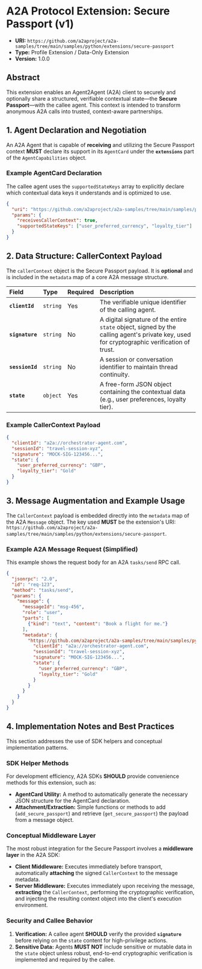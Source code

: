 # A2A Protocol Extension: Secure Passport (v1)

- **URI:** `https://github.com/a2aproject/a2a-samples/tree/main/samples/python/extensions/secure-passport`
- **Type:** Profile Extension / Data-Only Extension
- **Version:** 1.0.0

## Abstract

This extension enables an Agent2Agent (A2A) client to securely and optionally share a structured, verifiable contextual state—the **Secure Passport**—with the callee agent. This context is intended to transform anonymous A2A calls into trusted, context-aware partnerships.

## 1. Agent Declaration and Negotiation

An A2A Agent that is capable of **receiving** and utilizing the Secure Passport context **MUST** declare its support in its `AgentCard` under the **`extensions`** part of the `AgentCapabilities` object.

### Example AgentCard Declaration

The callee agent uses the `supportedStateKeys` array to explicitly declare which contextual data keys it understands and is optimized to use.

```json
{
  "uri": "https://github.com/a2aproject/a2a-samples/tree/main/samples/python/extensions/secure-passport",
  "params": {
    "receivesCallerContext": true,
    "supportedStateKeys": ["user_preferred_currency", "loyalty_tier"]
  }
}
```

## 2. Data Structure: CallerContext Payload

The `callerContext` object is the Secure Passport payload. It is **optional** and is included in the `metadata` map of a core A2A message structure.

| Field | Type | Required | Description |
| :--- | :--- | :--- | :--- |
| **`clientId`** | `string` | Yes | The verifiable unique identifier of the calling agent. |
| **`signature`** | `string` | No | A digital signature of the entire `state` object, signed by the calling agent's private key, used for cryptographic verification of trust. |
| **`sessionId`** | `string` | No | A session or conversation identifier to maintain thread continuity. |
| **`state`** | `object` | Yes | A free-form JSON object containing the contextual data (e.g., user preferences, loyalty tier). |

### Example CallerContext Payload

```json
{
  "clientId": "a2a://orchestrator-agent.com",
  "sessionId": "travel-session-xyz",
  "signature": "MOCK-SIG-123456...",
  "state": {
    "user_preferred_currency": "GBP",
    "loyalty_tier": "Gold"
  }
}
```

## 3. Message Augmentation and Example Usage

The `CallerContext` payload is embedded directly into the `metadata` map of the A2A `Message` object. The key used **MUST** be the extension's URI: `https://github.com/a2aproject/a2a-samples/tree/main/samples/python/extensions/secure-passport`.

### Example A2A Message Request (Simplified)

This example shows the request body for an A2A `tasks/send` RPC call.

```json
{
  "jsonrpc": "2.0",
  "id": "req-123",
  "method": "tasks/send",
  "params": {
    "message": {
      "messageId": "msg-456",
      "role": "user",
      "parts": [
        {"kind": "text", "content": "Book a flight for me."}
      ],
      "metadata": {
        "https://github.com/a2aproject/a2a-samples/tree/main/samples/python/extensions/secure-passport": {
          "clientId": "a2a://orchestrator-agent.com",
          "sessionId": "travel-session-xyz",
          "signature": "MOCK-SIG-123456...",
          "state": {
            "user_preferred_currency": "GBP",
            "loyalty_tier": "Gold"
          }
        }
      }
    }
  }
}
```

## 4. Implementation Notes and Best Practices

This section addresses the use of SDK helpers and conceptual implementation patterns.

### SDK Helper Methods

For development efficiency, A2A SDKs **SHOULD** provide convenience methods for this extension, such as:

* **AgentCard Utility:** A method to automatically generate the necessary JSON structure for the AgentCard declaration.
* **Attachment/Extraction:** Simple functions or methods to add (`add_secure_passport`) and retrieve (`get_secure_passport`) the payload from a message object.

### Conceptual Middleware Layer

The most robust integration for the Secure Passport involves a **middleware layer** in the A2A SDK:

* **Client Middleware:** Executes immediately before transport, automatically **attaching** the signed `CallerContext` to the message metadata.
* **Server Middleware:** Executes immediately upon receiving the message, **extracting** the `CallerContext`, performing the cryptographic verification, and injecting the resulting context object into the client's execution environment.

### Security and Callee Behavior

1. **Verification:** A callee agent **SHOULD** verify the provided **`signature`** before relying on the `state` content for high-privilege actions.
2. **Sensitive Data:** Agents **MUST NOT** include sensitive or mutable data in the `state` object unless robust, end-to-end cryptographic verification is implemented and required by the callee.
